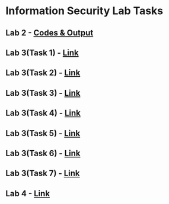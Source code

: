 # Information Security Lab Tasks

## Lab 2 - [Codes & Output](./Lab_2)

## Lab 3(Task 1) - [Link](./Lab_3/Task_1)

## Lab 3(Task 2) - [Link](./Lab_3/Task_2)
  
## Lab 3(Task 3) - [Link](./Lab_3/Task_3)
  
## Lab 3(Task 4) - [Link](./Lab_3/Task_4)
  
## Lab 3(Task 5) - [Link](./Lab_3/Task_5)
  
## Lab 3(Task 6) - [Link](./Lab_3/Task_6)
  
## Lab 3(Task 7) - [Link](./Lab_3/Task_7)

## Lab 4 - [Link](./Lab%204)

